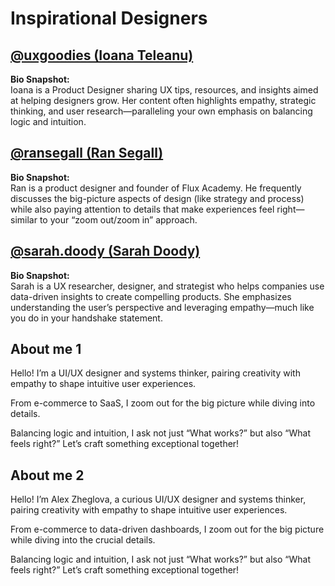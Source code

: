# Inspirational Designers 

## **[@uxgoodies (Ioana Teleanu)](https://www.instagram.com/uxgoodies/)**  
**Bio Snapshot:**  
Ioana is a Product Designer sharing UX tips, resources, and insights aimed at helping designers grow. Her content often highlights empathy, strategic thinking, and user research—paralleling your own emphasis on balancing logic and intuition.

## **[@ransegall (Ran Segall)](https://www.instagram.com/ransegall/)**  
**Bio Snapshot:**  
Ran is a product designer and founder of Flux Academy. He frequently discusses the big-picture aspects of design (like strategy and process) while also paying attention to details that make experiences feel right—similar to your “zoom out/zoom in” approach.

## **[@sarah.doody (Sarah Doody)](https://www.instagram.com/sarahdoody/)**  
**Bio Snapshot:**  
Sarah is a UX researcher, designer, and strategist who helps companies use data-driven insights to create compelling products. She emphasizes understanding the user’s perspective and leveraging empathy—much like you do in your handshake statement.




## About me 1 
Hello! I’m a UI/UX designer and systems thinker, pairing creativity with empathy to shape intuitive user experiences. 

From e-commerce to SaaS, I zoom out for the big picture while diving into details. 

Balancing logic and intuition, I ask not just “What works?” but also “What feels right?” Let’s craft something exceptional together!


## About me 2
Hello! I’m Alex Zheglova, a curious UI/UX designer and systems thinker, pairing creativity with empathy to shape intuitive user experiences. 

From e-commerce to data-driven dashboards, I zoom out for the big picture while diving into the crucial details. 

Balancing logic and intuition, I ask not just “What works?” but also “What feels right?” Let’s craft something exceptional together!
